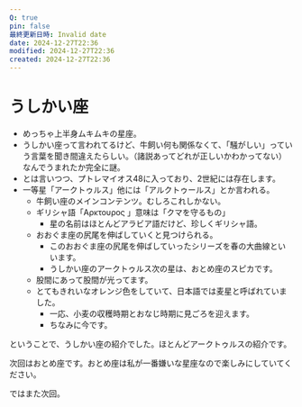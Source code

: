 ```yaml
---
Q: true
pin: false
最終更新日時: Invalid date
date: 2024-12-27T22:36
modified: 2024-12-27T22:36
created: 2024-12-27T22:36
---
```

# うしかい座

- めっちゃ上半身ムキムキの星座。
- うしかい座って言われてるけど、牛飼い何も関係なくて、「騒がしい」っていう言葉を聞き間違えたらしい。（諸説あってどれが正しいかわかってない）なんでうまれたか完全に謎。
- とは言いつつ、プトレマイオス48に入っており、2世紀には存在します。
- 一等星「アークトゥルス」他には「アルクトゥールス」とか言われる。
    - 牛飼い座のメインコンテンツ。むしろこれしかない。
    - ギリシャ語「Αρκτουρος 」意味は「クマを守るもの」
        - 星の名前はほとんどアラビア語だけど、珍しくギリシャ語。
    - おおぐま座の尻尾を伸ばしていくと見つけられる。
        - このおおぐま座の尻尾を伸ばしていったシリーズを春の大曲線といいます。
        - うしかい座のアークトゥルス次の星は、おとめ座のスピカです。
    - 股間にあって股間が光ってます。
    - とてもきれいなオレンジ色をしていて、日本語では麦星と呼ばれていました。
        - 一応、小麦の収穫時期とおなじ時期に見ごろを迎えます。
        - ちなみに今です。

ということで、うしかい座の紹介でした。ほとんどアークトゥルスの紹介です。

次回はおとめ座です。おとめ座は私が一番嫌いな星座なので楽しみにしていてください。

ではまた次回。